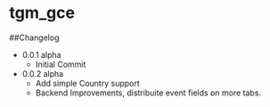 # tgm_gce


##Changelog 
- 0.0.1 alpha
    - Initial Commit
- 0.0.2 alpha
    - Add simple Country support 
    - Backend Improvements, distribuite event fields on more tabs.
